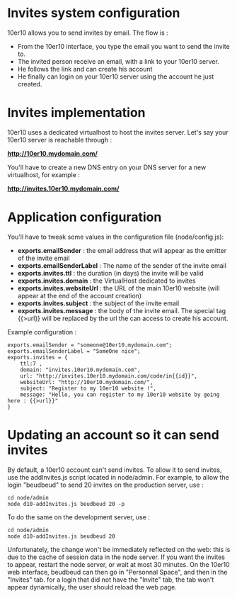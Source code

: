 Invites system configuration
============================

10er10 allows you to send invites by email. The flow is :

* From the 10er10 interface, you type the email you want to send the invite to.
* The invited person receive an email, with a link to your 10er10 server.
* He follows the link and can create his account
* He finally can login on your 10er10 server using the account he just created.

Invites implementation
======================

10er10 uses a dedicated virtualhost to host the invites server. Let's say your 10er10 server is reachable through :

**http://10er10.mydomain.com/**

You'll have to create a new DNS entry on your DNS server for a new virtualhost, for example :

**http://invites.10er10.mydomain.com/**

Application configuration
=========================

You'll have to tweak some values in the configuration file (node/config.js):


* **exports.emailSender** : the email address that will appear as the emitter of the invite email
* **exports.emailSenderLabel** : The name of the sender of the invite email
* **exports.invites.ttl** : the duration (in days) the invite will be valid
* **exports.invites.domain** : the VirtualHost dedicated to invites
* **exports.invites.websiteUrl** : the URL of the main 10er10 website (will appear at the end of the account creation)
* **exports.invites.subject** : the subject of the invite email
* **exports.invites.message** : the body of the invite email. The special tag {{>url}} will be replaced by the url the can access to create his account.

Example configuration :

    exports.emailSender = "someone@10er10.mydomain.com";
    exports.emailSenderLabel = "SomeOne nice";
    exports.invites = {
    	ttl:7 ,
    	domain: "invites.10er10.mydomain.com",
    	url: "http://invites.10er10.mydomain.com/code/in{{id}}",
    	websiteUrl: "http://10er10.mydomain.com/",
    	subject: "Register to my 10er10 website !",
    	message: "Hello, you can register to my 10er10 website by going here : {{>url}}"
    }

Updating an account so it can send invites
==========================================

By default, a 10er10 account can't send invites. To allow it to send invites, use the addInvites.js script located in node/admin. For example, to allow the login "beudbeud" to send 20 invites on the production server, use :

    cd node/admin
    node d10-addInvites.js beudbeud 20 -p

To do the same on the development server, use :

    cd node/admin
    node d10-addInvites.js beudbeud 20

Unfortunately, the change won't be immediately reflected on the web: this is due to the cache of session data in the node server. If you want the invites to appear, restart the node server, or wait at most 30 minutes.
On the 10er10 web interface, beudbeud can then go in "Personnal Space", and then in the "Invites" tab. for a login that did not have the "Invite" tab, the tab won't appear dynamically, the user should reload the web page.

